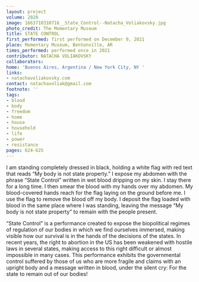 ```yaml
---
layout: project
volume: 2020
image: 1663710310716__State_Control--Natacha_Voliakovsky.jpg
photo_credit: The Momentary Museum
title: STATE CONTROL
first_performed: first performed on December 9, 2021
place: Momentary Museum, Bentonville, AR
times_performed: performed once in 2021
contributor: NATACHA VOLIAKOVSKY
collaborators:
home: 'Buenos Aires, Argentina / New York City, NY '
links:
- natachavoliakovsky.com
contact: natachavoliak@gmail.com
footnote: ''
tags:
- blood
- body
- freedom
- home
- house
- household
- life
- power
- resistance
pages: 624-625
---
```


I am standing completely dressed in black, holding a white flag with red text that reads “My body is not state property.” I expose my abdomen with the phrase “State Control” written in wet blood dripping on my skin. I stay there for a long time. I then smear the blood with my hands over my abdomen. My blood-covered hands reach for the flag laying on the ground before me. I use the flag to remove the blood off my body. I deposit the flag loaded with blood in the same place where I was standing, leaving the message “My body is not state property” to remain with the people present.

“State Control” is a performance created to expose the biopolitical regimes of regulation of our bodies in which we find ourselves immersed, making visible how our survival is in the hands of the decisions of the states. In recent years, the right to abortion in the US has been weakened with hostile laws in several states, making access to this right difficult or almost impossible in many cases. This performance exhibits the governmental control suffered by those of us who are more fragile and claims with an upright body and a message written in blood, under the silent cry: For the state to remain out of our bodies!
